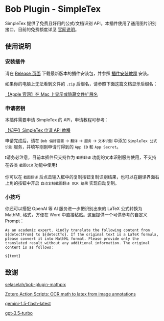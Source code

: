 # Bob Plugin - SimpleTex

SimpleTex 提供了免费且好用的公式/文档识别 API。本插件使用了通用图片识别接口，目前的免费额度详见 [官网说明](https://simpletex.cn/api)。

## 使用说明

### 安装插件

请在 [Release 页面](https://github.com/wakewon/bob-plugin-simpletex/releases/latest) 下载最新版本的插件安装包，并参照 [插件安装教程](https://bobtranslate.com/guide/advance/plugin.html) 安装。

如果你的电脑上无法看到文件的 `.zip` 后缀名，请参照下面这篇文档显示后缀名：

[【Apple 官网】在 Mac 上显示或隐藏文件扩展名](https://support.apple.com/zh-cn/guide/mac-help/mchlp2304)

### 申请密钥

本插件需要申请 SimpleTex 的 API，申请教程可参考：

[【知乎】SimpleTex 申请 API 教程](https://zhuanlan.zhihu.com/p/695315620)

申请完成后，请在 `Bob 偏好设置` -> `翻译` -> `服务` -> `文本识别` 中添加 `SimpleTex 公式识别` 服务，并填写刚刚申请时得到的 `App ID` 和 `App Secret`。

❗️请务必注意，目前本插件只支持作为 `截图翻译` 功能的文本识别服务使用，不支持在各类 `截图OCR` 功能中使用❗️

你可以在 `截图翻译` 后点击输入框中的复制按钮复制识别结果，也可以在翻译界面右上角的按钮中开启 `自动复制截图翻译 OCR 结果` 实现自动复制。

### 小技巧

你还可以搭配 OpenAI 等 AI 服务进一步把识别出来的 LaTeX 公式转换为 MathML 格式，方便在 Word 中直接粘贴。这里提供一个可供参考的自定义 Prompt：

```
As an academic expert, kindly translate the following content from ${detectFrom} to ${detectTo}. If the original text is a LaTeX formula, please convert it into MathML format. Please provide only the translated result without any additional information. The original content is as follows:

${text}
```

## 致谢

[selaselah/bob-plugin-mathpix](https://github.com/selaselah/bob-plugin-mathpix)

[Zotero Action Scripts: OCR math to latex from image annotations](https://github.com/windingwind/zotero-actions-tags/discussions/220)

[gemini-1.5-flash-latest](https://ai.google.dev/gemini-api)

[gpt-3.5-turbo](https://openai.com/api/)
